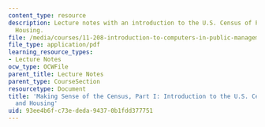 ```yaml
---
content_type: resource
description: Lecture notes with an introduction to the U.S. Census of Population and
  Housing.
file: /media/courses/11-208-introduction-to-computers-in-public-management-ii-january-iap-2002/93ee4b6fc73ededa94370b1fdd377751_lect3.pdf
file_type: application/pdf
learning_resource_types:
- Lecture Notes
ocw_type: OCWFile
parent_title: Lecture Notes
parent_type: CourseSection
resourcetype: Document
title: 'Making Sense of the Census, Part I: Introduction to the U.S. Census of Population
  and Housing'
uid: 93ee4b6f-c73e-deda-9437-0b1fdd377751
---
```

